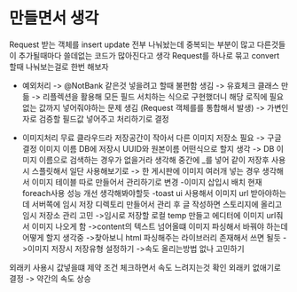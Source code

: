 # 만들면서 생각

Request 받는 객체를 insert update 전부 나눠놨는데 중복되는 부분이 많고 다른것들이 추가될때마다
쓸데없는 코드가 많아진다고 생각 Request를 하나로 묶고 convert 할때 나눠보는걸로 한번 해보자

- 예외처리
-> @NotBank 같은것 넣을려고 할때 불편함 생김 -> 유효체크 클래스 만듦
-> 리플렉션을 활용해 모든 필드 서치하는 식으로 구현했더니 해당 로직에 필요없는 값까지 넣어줘야하는 문제 생김 (Request 객체를를 통합해서 발생)
-> 가변인자로 검증할 필드값 넣어주고 처리하기로 결정

- 이미지처리
무료 클라우드라 저장공간이 작아서 다른 이미지 저장소 필요 -> 구글 결정
이미지 이름 DB에 저장시 UUID와 원본이름 어떤식으로 할지 생각
-> DB 이미지 이름으로 검색하는 경우가 없을거라 생각해 중간에 _를 넣어 같이 저장후 사용시 스플릿해서 일단 사용해보기로
-> 한 게시판에 이미지 여러개 넣는 경우 생각해서 이미지 테이블 따로 만들어서 관리하기로 변경
-이미지 삽입시 배치 현재 foreach사용 성능 개선 생각해봐야할듯
-toast ui 사용해서 이미지 url 받아야하는데 서버쪽에 임시 저장 디렉토리 만들어서 관리 후 글 작성하면 스토리지에 올리고 임시 저장소 관리 고민
->임시로 저장할 로컬 temp 만들고 에디터에 이미지 url줘서 이미지 나오게 함
->content의 텍스트 넘어올떄 이미지 파싱해서 바꿔야 하는데 어떻게 할지 생각중
->찾아보니 html 파싱해주는 라이브러리 존재해서 쓰면 될듯
->이미지 저장시 저장유형 설정하기
->속도 올리는방법 없나 고민하기

외래키 사용시 값넣을떄 제약 조건 체크하면서 속도 느려지는것 확인 외래키 없애기로 결정 -> 약간의 속도 상승